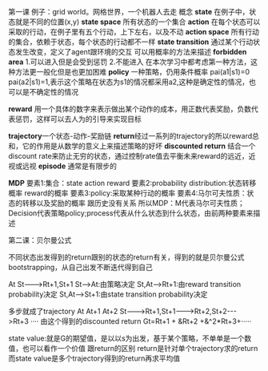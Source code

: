 第一课
例子：grid world。网格世界，一个机器人去走
概念
**state**  在例子中，状态就是不同的位置(x,y)
**state space**     所有状态的一个集合
**action**    在每个状态可以采取的行动，在例子里有五个行动，上下左右，以及不动
**action space**    所有行动的集合，依赖于状态，每个状态的行动都不一样
**state transition**    通过某个行动状态发生改变，定义了agent跟环境的交互 可以用概率的方法来描述
**forbidden area**     1.可以进入但是会受到惩罚 2.不能进入 在本次学习中都考虑第一种方法，这种方法更一般化但是也更加困难
**policy**  一种策略，仍用条件概率   pai(a1|s1)=0 pai(a2|s1)=1,表示这个策略在状态为s1的情况都采用a2,这种是确定性的情况，也可以是不确定性的情况

**reward**  用一个具体的数字来表示做出某个动作的成本，用正数代表奖励，负数代表惩罚，这样可以去人为的引导来实现目标

**trajectory**一个状态-动作-奖励链
**return**经过一系列的trajectory的所以reward总和，它的作用是从数学的意义上来描述策略的好坏
**discounted return** 结合一个discount rate来防止无穷的状态，通过控制rate值去平衡未来reward的远近，近视或远视
**episode** 通常是有限步的

**MDP** 
要素1:集合：state action reward
要素2:probability distribution:状态转移概率  reward的概率
要素3:policy:采取某种行动的概率
要素4:马尔可夫性质：状态的转移以及奖励的概率 跟历史没有关系
所以MDP：M代表马尔可夫性质；Decision代表策略policy;process代表从什么状态到什么状态，由前两种要素来描述

第二课：贝尔曼公式

不同状态出发得到的return跟别的状态的return有关，得到的就是贝尔曼公式
bootstrapping，从自己出发不断迭代得到自己

   At
St--->Rt+1,St+1
St-->At:由策略决定
St,At-->Rt+1:由reward transition probability决定 
St,At-->St+1:由state transition probability决定

多步就成了trajectory
  At           At+1         At+2
St--->Rt+1,St+1--->Rt+2,St+2--->Rt+3 ····
由这个得到的discounted return 
Gt=Rt+1 + &Rt+2 +&^2*Rt+3+·····

state value:就是G的期望值，是以以s为出发，基于某个策略，不单单是一个数值，也可以看作一个价值
跟return的区别 return是针对单个trajectory求的return 而state value是多个trajectory得到的return再求平均值



















